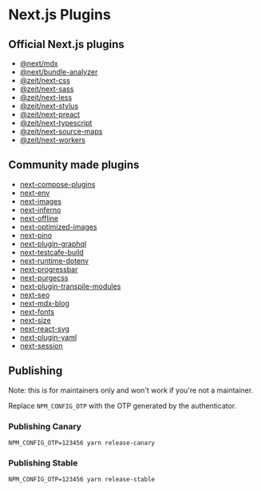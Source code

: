 # Next.js Plugins

## Official Next.js plugins

- [@next/mdx](https://github.com/zeit/next.js/tree/canary/packages/next-mdx)
- [@next/bundle-analyzer](https://github.com/zeit/next.js/tree/canary/packages/next-bundle-analyzer)
- [@zeit/next-css](./packages/next-css)
- [@zeit/next-sass](./packages/next-sass)
- [@zeit/next-less](./packages/next-less)
- [@zeit/next-stylus](./packages/next-stylus)
- [@zeit/next-preact](./packages/next-preact)
- [@zeit/next-typescript](./packages/next-typescript)
- [@zeit/next-source-maps](./packages/next-source-maps)
- [@zeit/next-workers](./packages/next-workers)

## Community made plugins

- [next-compose-plugins](https://github.com/cyrilwanner/next-compose-plugins)
- [next-env](https://github.com/formatlos/next-env)
- [next-images](https://github.com/arefaslani/next-images)
- [next-inferno](https://github.com/queses/next-inferno)
- [next-offline](https://github.com/hanford/next-offline)
- [next-optimized-images](https://github.com/cyrilwanner/next-optimized-images)
- [next-pino](https://github.com/khaeransori/next-pino)
- [next-plugin-graphql](https://github.com/lfades/next-plugin-graphql)
- [next-testcafe-build](https://github.com/formatlos/next-testcafe-build)
- [next-runtime-dotenv](https://github.com/tusbar/next-runtime-dotenv)
- [next-progressbar](https://github.com/lucleray/next-progressbar)
- [next-purgecss](https://github.com/lucleray/next-purgecss)
- [next-plugin-transpile-modules](https://github.com/KeitIG/next-plugin-transpile-modules)
- [next-seo](https://github.com/garmeeh/next-seo)
- [next-mdx-blog](https://github.com/hipstersmoothie/next-mdx-blog)
- [next-fonts](https://github.com/rohanray/next-fonts)
- [next-size](https://github.com/lucleray/next-size)
- [next-react-svg](https://github.com/jeremybarbet/next-react-svg)
- [next-plugin-yaml](https://github.com/tomasz-sodzawiczny/next-plugin-yaml)
- [next-session](https://github.com/hoangvvo/next-session)

## Publishing

Note: this is for maintainers only and won't work if you're not a maintainer.

Replace `NPM_CONFIG_OTP` with the OTP generated by the authenticator.

### Publishing Canary

```
NPM_CONFIG_OTP=123456 yarn release-canary
```

### Publishing Stable

```
NPM_CONFIG_OTP=123456 yarn release-stable
```
